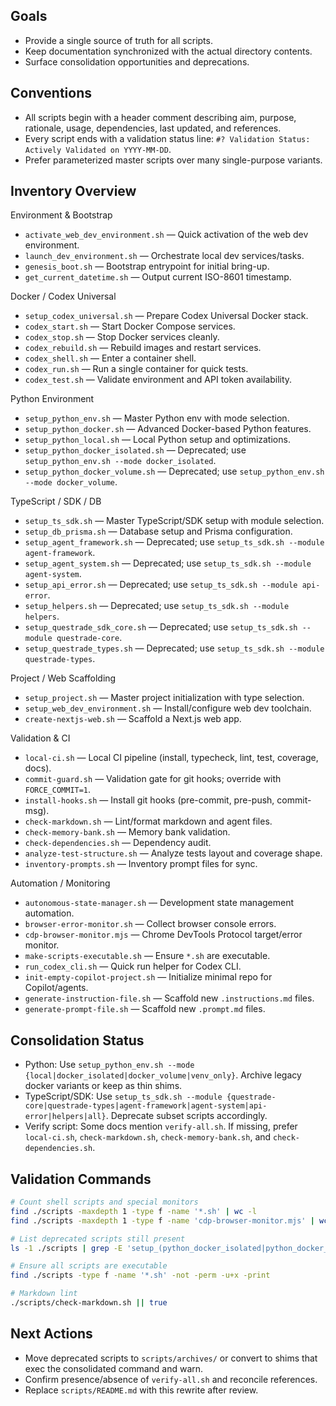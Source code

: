 

## Goals

- Provide a single source of truth for all scripts.
- Keep documentation synchronized with the actual directory contents.
- Surface consolidation opportunities and deprecations.

## Conventions

- All scripts begin with a header comment describing aim, purpose, rationale, usage, dependencies, last updated, and references.
- Every script ends with a validation status line: `#? Validation Status: Actively Validated on YYYY-MM-DD`.
- Prefer parameterized master scripts over many single-purpose variants.

## Inventory Overview

Environment & Bootstrap

- `activate_web_dev_environment.sh` — Quick activation of the web dev environment.
- `launch_dev_environment.sh` — Orchestrate local dev services/tasks.
- `genesis_boot.sh` — Bootstrap entrypoint for initial bring-up.
- `get_current_datetime.sh` — Output current ISO-8601 timestamp.

Docker / Codex Universal

- `setup_codex_universal.sh` — Prepare Codex Universal Docker stack.
- `codex_start.sh` — Start Docker Compose services.
- `codex_stop.sh` — Stop Docker services cleanly.
- `codex_rebuild.sh` — Rebuild images and restart services.
- `codex_shell.sh` — Enter a container shell.
- `codex_run.sh` — Run a single container for quick tests.
- `codex_test.sh` — Validate environment and API token availability.

Python Environment

- `setup_python_env.sh` — Master Python env with mode selection.
- `setup_python_docker.sh` — Advanced Docker-based Python features.
- `setup_python_local.sh` — Local Python setup and optimizations.
- `setup_python_docker_isolated.sh` — Deprecated; use `setup_python_env.sh --mode docker_isolated`.
- `setup_python_docker_volume.sh` — Deprecated; use `setup_python_env.sh --mode docker_volume`.

TypeScript / SDK / DB

- `setup_ts_sdk.sh` — Master TypeScript/SDK setup with module selection.
- `setup_db_prisma.sh` — Database setup and Prisma configuration.
- `setup_agent_framework.sh` — Deprecated; use `setup_ts_sdk.sh --module agent-framework`.
- `setup_agent_system.sh` — Deprecated; use `setup_ts_sdk.sh --module agent-system`.
- `setup_api_error.sh` — Deprecated; use `setup_ts_sdk.sh --module api-error`.
- `setup_helpers.sh` — Deprecated; use `setup_ts_sdk.sh --module helpers`.
- `setup_questrade_sdk_core.sh` — Deprecated; use `setup_ts_sdk.sh --module questrade-core`.
- `setup_questrade_types.sh` — Deprecated; use `setup_ts_sdk.sh --module questrade-types`.

Project / Web Scaffolding

- `setup_project.sh` — Master project initialization with type selection.
- `setup_web_dev_environment.sh` — Install/configure web dev toolchain.
- `create-nextjs-web.sh` — Scaffold a Next.js web app.

Validation & CI

- `local-ci.sh` — Local CI pipeline (install, typecheck, lint, test, coverage, docs).
- `commit-guard.sh` — Validation gate for git hooks; override with `FORCE_COMMIT=1`.
- `install-hooks.sh` — Install git hooks (pre-commit, pre-push, commit-msg).
- `check-markdown.sh` — Lint/format markdown and agent files.
- `check-memory-bank.sh` — Memory bank validation.
- `check-dependencies.sh` — Dependency audit.
- `analyze-test-structure.sh` — Analyze tests layout and coverage shape.
- `inventory-prompts.sh` — Inventory prompt files for sync.

Automation / Monitoring

- `autonomous-state-manager.sh` — Development state management automation.
- `browser-error-monitor.sh` — Collect browser console errors.
- `cdp-browser-monitor.mjs` — Chrome DevTools Protocol target/error monitor.
- `make-scripts-executable.sh` — Ensure `*.sh` are executable.
- `run_codex_cli.sh` — Quick run helper for Codex CLI.
- `init-empty-copilot-project.sh` — Initialize minimal repo for Copilot/agents.
- `generate-instruction-file.sh` — Scaffold new `.instructions.md` files.
- `generate-prompt-file.sh` — Scaffold new `.prompt.md` files.

## Consolidation Status

- Python: Use `setup_python_env.sh --mode {local|docker_isolated|docker_volume|venv_only}`. Archive legacy docker variants or keep as thin shims.
- TypeScript/SDK: Use `setup_ts_sdk.sh --module {questrade-core|questrade-types|agent-framework|agent-system|api-error|helpers|all}`. Deprecate subset scripts accordingly.
- Verify script: Some docs mention `verify-all.sh`. If missing, prefer `local-ci.sh`, `check-markdown.sh`, `check-memory-bank.sh`, and `check-dependencies.sh`.

## Validation Commands

```bash
# Count shell scripts and special monitors
find ./scripts -maxdepth 1 -type f -name '*.sh' | wc -l
find ./scripts -maxdepth 1 -type f -name 'cdp-browser-monitor.mjs' | wc -l

# List deprecated scripts still present
ls -1 ./scripts | grep -E 'setup_(python_docker_isolated|python_docker_volume|questrade_|agent_|api_error|helpers)'

# Ensure all scripts are executable
find ./scripts -type f -name '*.sh' -not -perm -u+x -print

# Markdown lint
./scripts/check-markdown.sh || true
```

## Next Actions

- Move deprecated scripts to `scripts/archives/` or convert to shims that exec the consolidated command and warn.
- Confirm presence/absence of `verify-all.sh` and reconcile references.
- Replace `scripts/README.md` with this rewrite after review.
